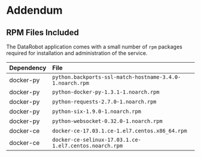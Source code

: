 # Addendum

## RPM Files Included

The DataRobot application comes with a small number of `rpm` packages required for installation and administration of the service.

| Dependency | File |
|:-----------|:-----|
| docker-py  | `python.backports-ssl-match-hostname-3.4.0-1.noarch.rpm` |
| docker-py  | `python-docker-py-1.3.1-1.noarch.rpm` |
| docker-py  | `python-requests-2.7.0-1.noarch.rpm` |
| docker-py  | `python-six-1.9.0-1.noarch.rpm` |
| docker-py  | `python-websocket-0.32.0-1.noarch.rpm` |
| docker-ce  | `docker-ce-17.03.1.ce-1.el7.centos.x86_64.rpm` |
| docker-ce  | `docker-ce-selinux-17.03.1.ce-1.el7.centos.noarch.rpm` |
